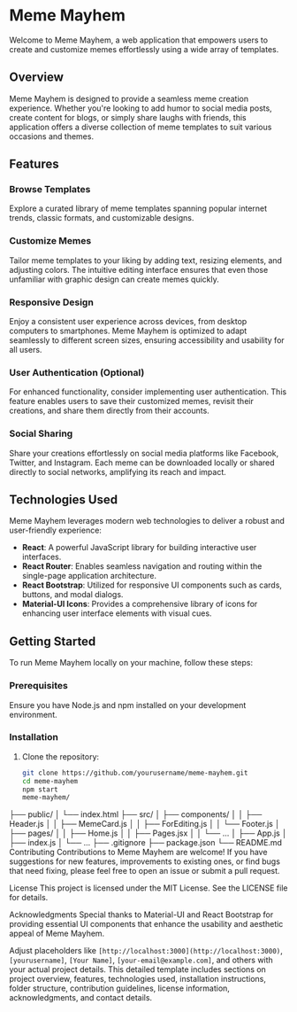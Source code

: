 # Meme Mayhem

Welcome to Meme Mayhem, a web application that empowers users to create and customize memes effortlessly using a wide array of templates.

## Overview

Meme Mayhem is designed to provide a seamless meme creation experience. Whether you're looking to add humor to social media posts, create content for blogs, or simply share laughs with friends, this application offers a diverse collection of meme templates to suit various occasions and themes.

## Features

### Browse Templates

Explore a curated library of meme templates spanning popular internet trends, classic formats, and customizable designs.

### Customize Memes

Tailor meme templates to your liking by adding text, resizing elements, and adjusting colors. The intuitive editing interface ensures that even those unfamiliar with graphic design can create memes quickly.

### Responsive Design

Enjoy a consistent user experience across devices, from desktop computers to smartphones. Meme Mayhem is optimized to adapt seamlessly to different screen sizes, ensuring accessibility and usability for all users.

### User Authentication (Optional)

For enhanced functionality, consider implementing user authentication. This feature enables users to save their customized memes, revisit their creations, and share them directly from their accounts.

### Social Sharing

Share your creations effortlessly on social media platforms like Facebook, Twitter, and Instagram. Each meme can be downloaded locally or shared directly to social networks, amplifying its reach and impact.

## Technologies Used

Meme Mayhem leverages modern web technologies to deliver a robust and user-friendly experience:

- **React**: A powerful JavaScript library for building interactive user interfaces.
- **React Router**: Enables seamless navigation and routing within the single-page application architecture.
- **React Bootstrap**: Utilized for responsive UI components such as cards, buttons, and modal dialogs.
- **Material-UI Icons**: Provides a comprehensive library of icons for enhancing user interface elements with visual cues.

## Getting Started

To run Meme Mayhem locally on your machine, follow these steps:

### Prerequisites

Ensure you have Node.js and npm installed on your development environment.

### Installation

1. Clone the repository:
   ```bash
   git clone https://github.com/yourusername/meme-mayhem.git
   cd meme-mayhem
   npm start
   meme-mayhem/
├── public/
│   └── index.html
├── src/
│   ├── components/
│   │   ├── Header.js
│   │   ├── MemeCard.js
│   │   ├── ForEditing.js
│   │   └── Footer.js
│   ├── pages/
│   │   ├── Home.js
│   │   ├── Pages.jsx
│   │   └── ...
│   ├── App.js
│   ├── index.js
│   └── ...
├── .gitignore
├── package.json
└── README.md
Contributing
Contributions to Meme Mayhem are welcome! If you have suggestions for new features, improvements to existing ones, or find bugs that need fixing, please feel free to open an issue or submit a pull request.

License
This project is licensed under the MIT License. See the LICENSE file for details.

Acknowledgments
Special thanks to Material-UI and React Bootstrap for providing essential UI components that enhance the usability and aesthetic appeal of Meme Mayhem.


Adjust placeholders like `[http://localhost:3000](http://localhost:3000)`, `[yourusername]`, `[Your Name]`, `[your-email@example.com]`, and others with your actual project details. This detailed template includes sections on project overview, features, technologies used, installation instructions, folder structure, contribution guidelines, license information, acknowledgments, and contact details.
